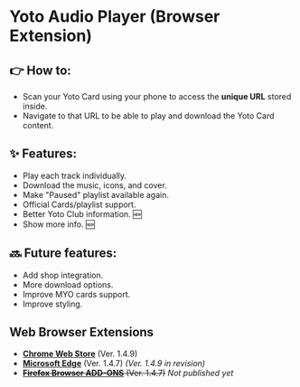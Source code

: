 # Yoto Audio Player (Browser Extension)

## 👉 **How to:**
- Scan your Yoto Card using your phone to access the **unique URL** stored inside.
- Navigate to that URL to be able to play and download the Yoto Card content.

## ✨ **Features:**
- Play each track individually.
- Download the music, icons, and cover.
- Make "Paused" playlist available again.
- Official Cards/playlist support.
- Better Yoto Club information. 🆕
- Show more info. 🆕

## 🔜 **Future features:**
- Add shop integration.
- More download options.
- Improve MYO cards support.
- Improve styling.

## Web Browser Extensions
- **[Chrome Web Store](https://chromewebstore.google.com/detail/yoto-audio-player/ndmodaehbkhkcmpmplnlijknkcppllfn)** (Ver. 1.4.9)
- **[Microsoft Edge](https://microsoftedge.microsoft.com/addons/detail/jnpkhcjceoolcliepogelalaccmohjhl)** (Ver. 1.4.7) *(Ver. 1.4.9 in revision)*
- ~~**[Firefox Browser ADD-ONS](https://addons.mozilla.org/es/firefox/addon/yoto-audio-player/)** (Ver. 1.4.7)~~ *Not published yet*
